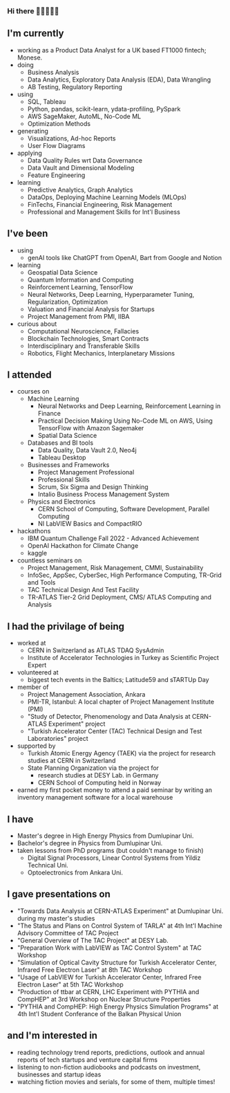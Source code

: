 ### Hi there 👋🏻👨🏻‍💻

## I'm currently
- working as a Product Data Analyst for a UK based FT1000 fintech; Monese.
- doing
  - Business Analysis
  - Data Analytics, Exploratory Data Analysis (EDA), Data Wrangling
  - AB Testing, Regulatory Reporting
- using
  - SQL, Tableau
  - Python, pandas, scikit-learn, ydata-profiling, PySpark
  - AWS SageMaker, AutoML, No-Code ML
  - Optimization Methods
- generating
  - Visualizations, Ad-hoc Reports
  - User Flow Diagrams
- applying
  - Data Quality Rules wrt Data Governance
  - Data Vault and Dimensional Modeling
  - Feature Engineering
- learning
  - Predictive Analytics, Graph Analytics
  - DataOps, Deploying Machine Learning Models (MLOps)
  - FinTechs, Financial Engineering, Risk Management
  - Professional and Management Skills for Int'l Business


## I've been
- using
  - genAI tools like ChatGPT from OpenAI, Bart from Google and Notion
- learning
  - Geospatial Data Science
  - Quantum Information and Computing
  - Reinforcement Learning, TensorFlow
  - Neural Networks, Deep Learning, Hyperparameter Tuning, Regularization, Optimization
  - Valuation and Financial Analysis for Startups
  - Project Management from PMI, IIBA
- curious about
  - Computational Neuroscience, Fallacies
  - Blockchain Technologies, Smart Contracts
  - Interdisciplinary and Transferable Skills
  - Robotics, Flight Mechanics, Interplanetary Missions


## I attended
- courses on
  - Machine Learning
    - Neural Networks and Deep Learning, Reinforcement Learning in Finance
    - Practical Decision Making Using No-Code ML on AWS, Using TensorFlow with Amazon Sagemaker
    - Spatial Data Science
  - Databases and BI tools
    - Data Quality, Data Vault 2.0, Neo4j
    - Tableau Desktop
  - Businesses and Frameworks
    - Project Management Professional
    - Professional Skills
    - Scrum, Six Sigma and Design Thinking
    - Intalio Business Process Management System
  - Physics and Electronics
    - CERN School of Computing, Software Development, Parallel Computing
    - NI LabVIEW Basics and CompactRIO
- hackathons
  - IBM Quantum Challenge Fall 2022 - Advanced Achievement
  - OpenAI Hackathon for Climate Change
  - kaggle
- countless seminars on
  - Project Management, Risk Management, CMMI, Sustainability
  - InfoSec, AppSec, CyberSec, High Performance Computing, TR-Grid and Tools
  - TAC Technical Design And Test Facility
  - TR-ATLAS Tier-2 Grid Deployment, CMS/ ATLAS Computing and Analysis


 ## I had the privilage of being
 - worked at
   - CERN in Switzerland as ATLAS TDAQ SysAdmin
   - Institute of Accelerator Technologies in Turkey as Scientific Project Expert
 - volunteered at
   - biggest tech events in the Baltics; Latitude59 and sTARTUp Day
 - member of
   - Project Management Association, Ankara
   - PMI-TR, Istanbul: A local chapter of Project Management Institute (PMI)
   - "Study of Detector, Phenomenology and Data Analysis at CERN-ATLAS Experiment" project
   - "Turkish Accelerator Center (TAC) Technical Design and Test Laboratories" project
 - supported by
   - Turkish Atomic Energy Agency (TAEK) via the project for research studies at CERN in Switzerland
   - State Planning Organization via the project for
     - research studies at DESY Lab. in Germany
     - CERN School of Computing held in Norway
 - earned my first pocket money to attend a paid seminar by writing an inventory management software for a local warehouse


## I have
- Master's degree in High Energy Physics from Dumlupinar Uni.
- Bachelor's degree in Physics from Dumlupinar Uni.
- taken lessons from PhD programs (but couldn't manage to finish)
  - Digital Signal Processors, Linear Control Systems from Yildiz Technical Uni.
  - Optoelectronics from Ankara Uni.


## I gave presentations on
- "Towards Data Analysis at CERN-ATLAS Experiment" at Dumlupinar Uni. during my master's studies
- "The Status and Plans on Control System of TARLA" at 4th Int'l Machine Advisory Committee of TAC Project
- "General Overview of The TAC Project" at DESY Lab.
- "Preparation Work with LabVIEW as TAC Control System" at TAC Workshop
- "Simulation of Optical Cavity Structure for Turkish Accelerator Center, Infrared Free Electron Laser" at 8th TAC Workshop
- "Usage of LabVIEW for Turkish Accelerator Center, Infrared Free Electron Laser" at 5th TAC Workshop
- "Production of ttbar at CERN, LHC Experiment with PYTHIA and CompHEP" at 3rd Workshop on Nuclear Structure Properties
- "PYTHIA and CompHEP: High Energy Physics Simulation Programs" at 4th Int'l Student Conferance of the Balkan Physical Union


## and I'm interested in
- reading technology trend reports, predictions, outlook and annual reports of tech startups and venture capital firms
- listening to non-fiction audiobooks and podcasts on investment, businesses and startup ideas
- watching fiction movies and serials, for some of them, multiple times!
